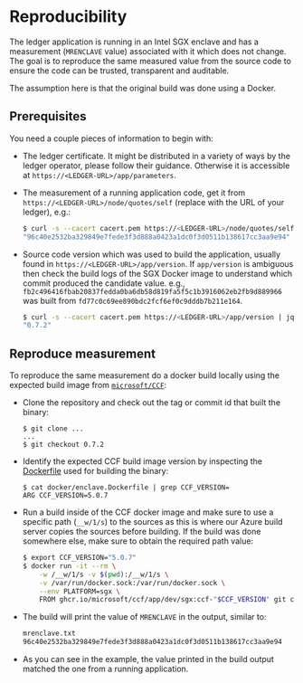 # Reproducibility

The ledger application is running in an Intel SGX enclave and has a measurement (`MRENCLAVE` value) associated with it which does not change. The goal is to reproduce the same measured value from the source code to ensure the code can be trusted, transparent and auditable.

The assumption here is that the original build was done using a Docker.

## Prerequisites

You need a couple pieces of information to begin with:

- The ledger certificate. It might be distributed in a variety of ways by the ledger operator, please follow their guidance. Otherwise it is accessible at `https://<LEDGER-URL>/app/parameters`.

- The measurement of a running application code, get it from `https://<LEDGER-URL>/node/quotes/self` (replace <LEDGER-URL> with the URL of your ledger), e.g.:

    ```sh
    $ curl -s --cacert cacert.pem https://<LEDGER-URL>/node/quotes/self | jq .mrenclave
    "96c40e2532ba329849e7fede3f3d888a0423a1dc0f3d0511b138617cc3aa9e94"
    ```
- Source code version which was used to build the application, usually found in `https://<LEDGER-URL>/app/version`. If `app/version` is ambiguous then check the build logs of the SGX Docker image to understand which commit produced the candidate value. e.g., `fb2c496416fbab20837fedda0ba6db58d819fa5f5c1b3916062eb2fb9d889966` was built from `fd77c0c69ee890bdc2fcf6ef0c9dddb7b211e164`.

    ```sh
    $ curl -s --cacert cacert.pem https://<LEDGER-URL>/app/version | jq ".scitt_version"
    "0.7.2"
    ```

## Reproduce measurement

To reproduce the same measurement do a docker build locally using the expected build image from [`microsoft/CCF`](https://github.com/microsoft/ccf):

- Clone the repository and check out the tag or commit id that built the binary:

    ```
    $ git clone ...
    ...
    $ git checkout 0.7.2
    ```

- Identify the expected CCF build image version by inspecting the [Dockerfile](docker/enclave.Dockerfile) used for building the binary:

    ```
    $ cat docker/enclave.Dockerfile | grep CCF_VERSION=
    ARG CCF_VERSION=5.0.7
    ```

- Run a build inside of the CCF docker image and make sure to use a specific path (`__w/1/s`) to the sources as this is where our Azure build server copies the sources before building. If the build was done somewhere else, make sure to obtain the required path value:

    ```sh
    $ export CCF_VERSION="5.0.7"
    $ docker run -it --rm \
        -w /__w/1/s -v $(pwd):/__w/1/s \
        -v /var/run/docker.sock:/var/run/docker.sock \
        --env PLATFORM=sgx \
        FROM ghcr.io/microsoft/ccf/app/dev/sgx:ccf-"$CCF_VERSION" git config --global --add safe.directory "*" && ./docker/build.sh
    ```
- The build will print the value of `MRENCLAVE` in the output, similar to:

    ```sh
    mrenclave.txt
    96c40e2532ba329849e7fede3f3d888a0423a1dc0f3d0511b138617cc3aa9e94
    ```

- As you can see in the example, the value printed in the build output matched the one from a running application.